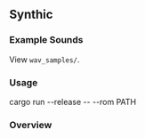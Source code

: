 ## Synthic

### Example Sounds

View `wav_samples/`.


### Usage

cargo run --release -- --rom PATH

### Overview

